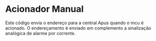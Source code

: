 # Acionador Manual
Este código envia o endereço para a central Apus quando o mcu é acionado.
O endereçamento é enviado em complemento a sinalização analógica de alarme por corrente.

